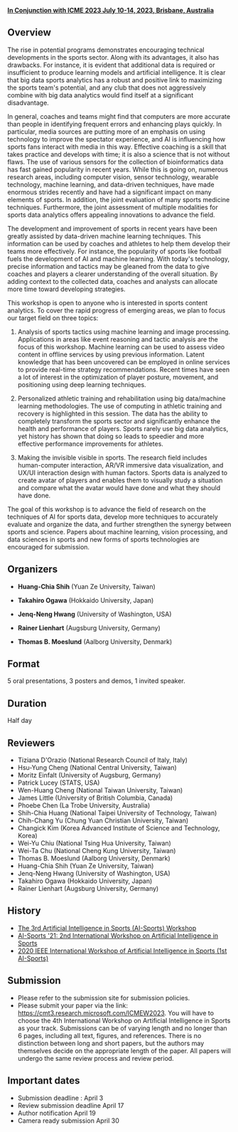 <!-- # **The 4th Artificial Intelligence in Sports (AI-Sports) Workshop** 
***
{:toc}
***
-->

[**In Conjunction with ICME 2023 July 10-14, 2023, Brisbane, Australia**](https://www.2023.ieeeicme.org/)

## **Overview**

The rise in potential programs demonstrates encouraging technical developments in the sports sector. Along with its advantages, it also has drawbacks. For instance, it is evident that additional data is required or insufficient to produce learning models and artificial intelligence. It is clear that big data sports analytics has a robust and positive link to maximizing the sports team's potential, and any club that does not aggressively combine with big data analytics would find itself at a significant disadvantage.  

In general, coaches and teams might find that computers are more accurate than people in identifying frequent errors and enhancing plays quickly. In particular, media sources are putting more of an emphasis on using technology to improve the spectator experience, and AI is influencing how sports fans interact with media in this way. Effective coaching is a skill that takes practice and develops with time; it is also a science that is not without flaws. The use of various sensors for the collection of bioinformatics data has fast gained popularity in recent years. While this is going on, numerous research areas, including computer vision, sensor technology, wearable technology, machine learning, and data-driven techniques, have made enormous strides recently and have had a significant impact on many elements of sports. In addition, the joint evaluation of many sports medicine techniques. Furthermore, the joint assessment of multiple modalities for sports data analytics offers appealing innovations to advance the field.  

The development and improvement of sports in recent years have been greatly assisted by data-driven machine learning techniques. This information can be used by coaches and athletes to help them develop their teams more effectively. For instance, the popularity of sports like football fuels the development of AI and machine learning. With today's technology, precise information and tactics may be gleaned from the data to give coaches and players a clearer understanding of the overall situation. By adding context to the collected data, coaches and analysts can allocate more time toward developing strategies.  

This workshop is open to anyone who is interested in sports content analytics. To cover the rapid progress of emerging areas, we plan to focus our target field on three topics:  

1. Analysis of sports tactics using machine learning and image processing. Applications in areas like event reasoning and tactic analysis are the focus of this workshop. Machine learning can be used to assess video content in offline services by using previous information. Latent knowledge that has been uncovered can be employed in online services to provide real-time strategy recommendations. Recent times have seen a lot of interest in the optimization of player posture, movement, and positioning using deep learning techniques.  

2. Personalized athletic training and rehabilitation using big data/machine learning methodologies. The use of computing in athletic training and recovery is highlighted in this session. The data has the ability to completely transform the sports sector and significantly enhance the health and performance of players. Sports rarely use big data analytics, yet history has shown that doing so leads to speedier and more effective performance improvements for athletes.  

3. Making the invisible visible in sports. The research field includes human-computer interaction, AR/VR immersive data visualization, and UX/UI interaction design with human factors. Sports data is analyzed to create avatar of players and enables them to visually study a situation and compare what the avatar would have done and what they should have done.  

The goal of this workshop is to advance the field of research on the techniques of AI for sports data, develop more techniques to accurately evaluate and organize the data, and further strengthen the synergy between sports and science. Papers about machine learning, vision processing, and data sciences in sports and new forms of sports technologies are encouraged for submission.   

## **Organizers**  
- **Huang-Chia Shih** (Yuan Ze University, Taiwan)

- **Takahiro Ogawa** (Hokkaido University, Japan)  

- **Jenq-Neng Hwang** (University of Washington, USA)

- **Rainer Lienhart** (Augsburg University, Germany)

- **Thomas B. Moeslund** (Aalborg University, Denmark)

## **Format**  
5 oral presentations, 3 posters and demos, 1 invited speaker.  

## **Duration** 
Half day

## **Reviewers**  
- Tiziana D'Orazio (National Research Council of Italy, Italy)
- Hsu-Yung Cheng (National Central University, Taiwan)
- Moritz Einfalt (University of Augsburg, Germany)
- Patrick Lucey (STATS, USA)
- Wen-Huang Cheng (National Taiwan University, Taiwan)
- James Little (University of British Columbia, Canada)
- Phoebe Chen (La Trobe University, Australia)
- Shih-Chia Huang (National Taipei University of Technology, Taiwan)
- Chih-Chang Yu (Chung Yuan Christian University, Taiwan)
- Changick Kim (Korea Advanced Institute of Science and Technology, Korea)
- Wei-Yu Chiu (National Tsing Hua University, Taiwan)
- Wei-Ta Chu (National Cheng Kung University, Taiwan)
- Thomas B. Moeslund (Aalborg University, Denmark)
- Huang-Chia Shih (Yuan Ze University, Taiwan)
- Jenq-Neng Hwang (University of Washington, USA)
- Takahiro Ogawa (Hokkaido University, Japan)
- Rainer Lienhart (Augsburg University, Germany)

## **History**  
- [The 3rd Artificial Intelligence in Sports (AI-Sports) Workshop](https://ai-sports22.github.io/)
- [AI-Sports '21: 2nd International Workshop on Artificial Intelligence in Sports](https://oz.nthu.edu.tw/~d917904/AI-Sports21.html)
- [2020 IEEE International Workshop of Artificial Intelligence in Sports (1st AI-Sports)](https://2020.ieeeicme.org/www.2020.ieeeicme.org/index.php/workshops/index.html#Workshop1)

## **Submission**
- Please refer to the submission site for submission policies.
- Please submit your paper via the link: https://cmt3.research.microsoft.com/ICMEW2023. You will have to choose the 4th International Workshop on Artificial Intelligence in Sports as your track. Submissions can be of varying length and no longer than 6 pages, including all text, figures, and references. There is no distinction between long and short papers, but the authors may themselves decide on the appropriate length of the paper. All papers will undergo the same review process and review period.

## **Important dates**
- Submission deadline : April 3
- Review submission deadline April 17
- Author notification April 19
- Camera ready submission April 30
